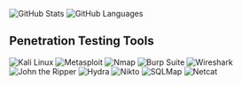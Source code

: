 <!--
**francescolonardo/francescolonardo** is a ✨ _special_ ✨ repository because its `README.md` (this file) appears on your GitHub profile.

Here are some ideas to get you started:

- 🔭 I’m currently working on ...
- 🌱 I’m currently learning ...
- 👯 I’m looking to collaborate on ...
- 🤔 I’m looking for help with ...
- 💬 Ask me about ...
- 📫 How to reach me: ...
- 😄 Pronouns: ...
- ⚡ Fun fact: ...
-->

![GitHub Stats](https://github-readme-stats.vercel.app/api?username=francescolonardo&show_icons=true&theme=chartreuse-dark&show=reviews,prs_merge&rank_icon=github)
![GitHub Languages](https://github-readme-stats.vercel.app/api/top-langs/?username=francescolonardo&show_icons=true&theme=chartreuse-dark&size_weight=0.5&count_weight=0.5&layout=compact&hide_progress=true)


## Penetration Testing Tools

![Kali Linux](https://img.shields.io/badge/-Kali_Linux-5A5A5A?style=flat&logo=kali-linux&logoColor=white)
![Metasploit](https://img.shields.io/badge/-Metasploit-5A5A5A?style=flat&logo=metasploit&logoColor=white)
![Nmap](https://img.shields.io/badge/-Nmap-5A5A5A?style=flat&logo=nmap&logoColor=white)
![Burp Suite](https://img.shields.io/badge/-Burp_Suite-5A5A5A?style=flat&logo=burp-suite&logoColor=white)
![Wireshark](https://img.shields.io/badge/-Wireshark-5A5A5A?style=flat&logo=wireshark&logoColor=white)
![John the Ripper](https://img.shields.io/badge/-John_the_Ripper-5A5A5A?style=flat&logo=linux&logoColor=white)
![Hydra](https://img.shields.io/badge/-Hydra-5A5A5A?style=flat&logo=hydra&logoColor=white)
![Nikto](https://img.shields.io/badge/-Nikto-5A5A5A?style=flat&logo=nikto&logoColor=white)
![SQLMap](https://img.shields.io/badge/-SQLMap-5A5A5A?style=flat&logo=sql&logoColor=white)
![Netcat](https://img.shields.io/badge/-Netcat-5A5A5A?style=flat&logo=netcat&logoColor=white)
